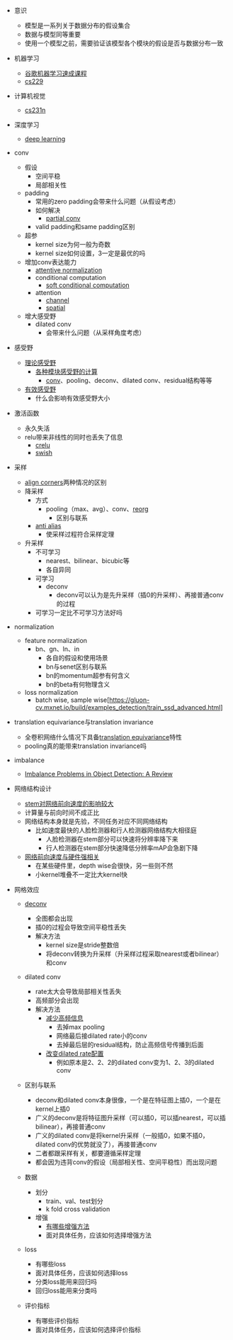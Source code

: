 - 意识
  - 模型是一系列关于数据分布的假设集合
  - 数据与模型同等重要
  - 使用一个模型之前，需要验证该模型各个模块的假设是否与数据分布一致
  
- 机器学习
  - [谷歌机器学习速成课程](https://developers.google.com/machine-learning/crash-course/?hl=zh-CN)
  - [cs229](http://cs229.stanford.edu/)
  
- 计算机视觉
  - [cs231n](http://cs231n.stanford.edu/)
  
- 深度学习
  - [deep learning](http://www.deeplearningbook.org/)
  
- conv
  - 假设
    - 空间平稳
    - 局部相关性
  - padding
    - 常用的zero padding会带来什么问题（从假设考虑）
    - 如何解决
      - [partial conv](https://arxiv.org/abs/1811.11718)
    - valid padding和same padding区别
  - 超参
    - kernel size为何一般为奇数
    - kernel size如何设置，3一定是最优的吗
  - 增加conv表达能力
    - [attentive normalization](https://arxiv.org/abs/1908.01259)
    - conditional computation
      - [soft conditional computation](https://arxiv.org/abs/1904.04971)
    - attention
      - [channel](https://arxiv.org/abs/1709.01507)
      - [spatial](https://arxiv.org/abs/1807.06521)
  - 增大感受野
    - dilated conv
      - 会带来什么问题（从采样角度考虑）
      
- 感受野
  - [理论感受野](https://github.com/vdumoulin/conv_arithmetic)
    - [各种模块感受野的计算](https://github.com/vdumoulin/conv_arithmetic)
      - [conv](https://fomoro.com/research/article/receptive-field-calculator)、pooling、deconv、dilated conv、residual结构等等
  - [有效感受野](https://arxiv.org/abs/1701.04128)
    - 什么会影响有效感受野大小
    
- 激活函数
  - 永久失活
  - relu带来非线性的同时也丢失了信息
    - [crelu](https://arxiv.org/abs/1603.05201)
    - [swish](https://arxiv.org/abs/1710.05941)
    
- 采样
  - [align corners](https://github.com/pytorch/pytorch/blob/master/torch/nn/modules/upsampling.py)两种情况的区别
  - 降采样
    - 方式
      - pooling（max、avg）、conv、[reorg](https://github.com/pjreddie/darknet/blob/master/src/rnn_layer.c)
        - 区别与联系
    - [anti alias](https://arxiv.org/abs/1904.11486)
      - 使采样过程符合采样定理
  - 升采样
    - 不可学习
      - nearest、bilinear、bicubic等
      - 各自异同
    - 可学习
      - deconv
        - deconv可以认为是先升采样（插0的升采样）、再接普通conv的过程
    - 可学习一定比不可学习方法好吗
    
- normalization
  - feature normalization
    - bn、gn、ln、in
      - 各自的假设和使用场景
      - bn与senet区别与联系
      - bn的momentum超参有何含义
      - bn的beta有何物理含义
  - loss normalization
    - batch wise, sample wise[https://gluon-cv.mxnet.io/build/examples_detection/train_ssd_advanced.html]
- translation equivariance与translation invariance
  - 全卷积网络什么情况下具备[translation equivariance](https://arxiv.org/abs/1805.01217)特性
  - pooling真的能带来translation invariance吗
  
- imbalance
  - [Imbalance Problems in Object Detection: A Review](https://arxiv.org/abs/1909.00169)
  
- 网络结构设计
  - [stem对网络前向速度的影响较大](https://arxiv.org/abs/1708.05234)
  - 计算量与前向时间不成正比
  - 网络结构本身就是先验，不同任务对应不同网络结构
    - 比如速度最快的人脸检测器和行人检测器网络结构大相径庭
      - 人脸检测器在stem部分可以快速将分辨率降下来
      - 行人检测器在stem部分快速降低分辨率mAP会急剧下降
  - [网络前向速度与硬件强相关](https://arxiv.org/abs/1812.00332)
    - 在某些硬件里，depth wise会很快，另一些则不然
    - 小kernel堆叠不一定比大kernel快
    
- 网格效应
  - [deconv](https://distill.pub/2016/deconv-checkerboard/)
    - 全图都会出现
    - 插0的过程会导致空间平稳性丢失
    - 解决方法
      - kernel size是stride整数倍
      - 将deconv转换为升采样（升采样过程采取nearest或者bilinear）和conv
  - dilated conv
    - rate太大会导致局部相关性丢失
    - 高频部分会出现
    - 解决方法
      - [减少高频信息](https://arxiv.org/abs/1705.09914)
        - 去掉max pooling
        - 网络最后接dilated rate小的conv
        - 去掉最后层的residual结构，防止高频信号传播到后面
      - [改变dilated rate配置](https://arxiv.org/abs/1702.08502)
        - 例如原本是2、2、2的dilated conv变为1、2、3的dilated conv
  - 区别与联系
    - deconv和dilated conv本身很像，一个是在特征图上插0，一个是在kernel上插0
    - 广义的deconv是将特征图升采样（可以插0，可以插nearest，可以插bilinear），再接普通conv
    - 广义的dilated conv是将kernel升采样（一般插0，如果不插0，dilated conv的优势就没了），再接普通conv
    - 二者都跟采样有关，都要遵循采样定理
    - 都会因为违背conv的假设（局部相关性、空间平稳性）而出现问题
    
  - 数据
    - 划分
      - train、val、test划分
      - k fold cross validation
    - 增强
      - [有哪些增强方法](https://github.com/albumentations-team/albumentations)
      - 面对具体任务，应该如何选择增强方法
      
  - loss
    - 有哪些loss
    - 面对具体任务，应该如何选择loss
    - 分类loss能用来回归吗
    - 回归loss能用来分类吗
    
  - 评价指标
      - 有哪些评价指标
      - 面对具体任务，应该如何选择评价指标
